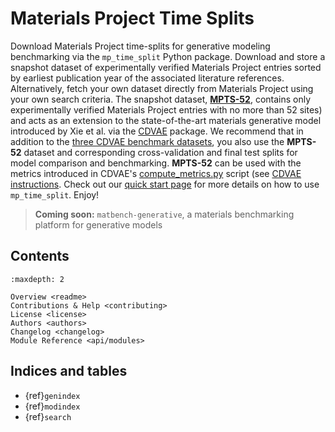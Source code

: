 # Materials Project Time Splits

Download Materials Project time-splits for generative modeling benchmarking via the
`mp_time_split` Python package. Download and store a snapshot dataset of experimentally
verified Materials Project entries sorted by earliest publication year of the associated
literature references. Alternatively, fetch your own dataset directly from Materials
Project using your own search criteria. The snapshot dataset, [**MPTS-52**](https://doi.org/10.6084/m9.figshare.19991516.v4),
contains only experimentally verified Materials Project entries with no more than 52
sites) and acts as an extension to the state-of-the-art materials generative model
introduced by Xie et al. via the [CDVAE](https://github.com/txie-93/cdvae) package. We recommend that in addition to the
[three CDVAE benchmark datasets](https://github.com/txie-93/cdvae/tree/main/data), you
also use the **MPTS-52** dataset and corresponding cross-validation and final test
splits for model comparison and benchmarking. **MPTS-52** can be used with the metrics
introduced in CDVAE's
[compute_metrics.py](https://github.com/txie-93/cdvae/blob/main/scripts/compute_metrics.py)
script (see [CDVAE instructions](https://github.com/txie-93/cdvae/issues/10). Check out
our [quick start page](https://mp-time-split.readthedocs.io/en/latest/readme.html) for more details on how to use `mp_time_split`. Enjoy!

> **Coming soon:** `matbench-generative`, a materials benchmarking platform for
> generative models

<!-- ## Note

> This is the main page of your project's [Sphinx] documentation. It is
> formatted in [Markdown]. Add additional pages by creating md-files in
> `docs` or rst-files (formatted in [reStructuredText]) and adding links to
> them in the `Contents` section below.
>
> Please check [Sphinx] and [MyST] for more information
> about how to document your project and how to configure your preferences. -->


## Contents

```{toctree}
:maxdepth: 2

Overview <readme>
Contributions & Help <contributing>
License <license>
Authors <authors>
Changelog <changelog>
Module Reference <api/modules>
```

## Indices and tables

* {ref}`genindex`
* {ref}`modindex`
* {ref}`search`

[Sphinx]: http://www.sphinx-doc.org/
[Markdown]: https://daringfireball.net/projects/markdown/
[reStructuredText]: http://www.sphinx-doc.org/en/master/usage/restructuredtext/basics.html
[MyST]: https://myst-parser.readthedocs.io/en/latest/
